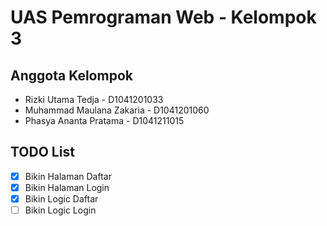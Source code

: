 # UAS Pemrograman Web - Kelompok 3

## Anggota Kelompok

- Rizki Utama Tedja - D1041201033
- Muhammad Maulana Zakaria - D1041201060
- Phasya Ananta Pratama - D1041211015

## TODO List

- [x] Bikin Halaman Daftar
- [x] Bikin Halaman Login
- [x] Bikin Logic Daftar
- [ ] Bikin Logic Login
